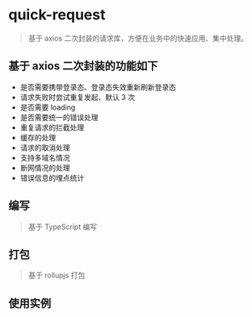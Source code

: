 # quick-request

> 基于 axios 二次封装的请求库，方便在业务中的快速应用、集中处理。

## 基于 axios 二次封装的功能如下

- 是否需要携带登录态、登录态失效重新刷新登录态
- 请求失败时尝试重复发起、默认 3 次
- 是否需要 loading
- 是否需要统一的错误处理
- 重复请求的拦截处理
- 缓存的处理
- 请求的取消处理
- 支持多域名情况
- 断网情况的处理
- 错误信息的埋点统计

## 编写

> 基于 TypeScript 编写

## 打包

> 基于 rollupjs 打包

## 使用实例
